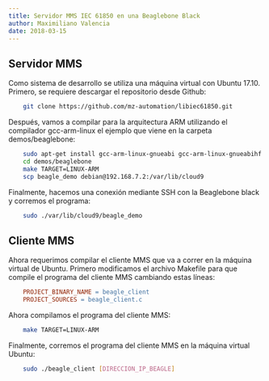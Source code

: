 ```yaml
---
title: Servidor MMS IEC 61850 en una Beaglebone Black
author: Maximiliano Valencia
date: 2018-03-15
---
```


## Servidor MMS
Como sistema de desarrollo se utiliza una máquina virtual con Ubuntu 17.10.
Primero, se requiere descargar el repositorio desde Github:
```bash
	git clone https://github.com/mz-automation/libiec61850.git
```

Después, vamos a compilar para la arquitectura ARM utilizando el compilador
gcc-arm-linux el ejemplo que viene en la carpeta demos/beaglebone:
```bash
	sudo apt-get install gcc-arm-linux-gnueabi gcc-arm-linux-gnueabihf
	cd demos/beaglebone
	make TARGET=LINUX-ARM
	scp beagle_demo debian@192.168.7.2:/var/lib/cloud9
```

Finalmente, hacemos una conexión mediante SSH con la Beaglebone black y 
corremos el programa:
```bash
	sudo ./var/lib/cloud9/beagle_demo
```


## Cliente MMS

Ahora requerimos compilar el cliente MMS que va a correr en la máquina
virtual de Ubuntu. Primero modificamos el archivo Makefile para que compile
el programa del cliente MMS cambiando estas líneas:
```makefile
	PROJECT_BINARY_NAME = beagle_client
	PROJECT_SOURCES = beagle_client.c
```

Ahora compilamos el programa del cliente MMS:
```bash
	make TARGET=LINUX-ARM
```

Finalmente, corremos el programa del cliente MMS en la máquina virtual Ubuntu:
```bash
	sudo ./beagle_client [DIRECCION_IP_BEAGLE]
```